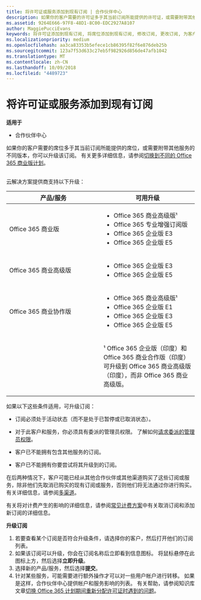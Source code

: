 ```yaml
---
title: 将许可证或服务添加到现有订阅 | 合作伙伴中心
description: 如果你的客户需要的许可证多于其当前订阅所能提供的许可证，或需要附带其他服务的不同版本，你可以升级该订阅。
ms.assetid: 9264E666-97F8-48D1-8C00-EDC2927A8107
author: MaggiePucciEvans
keywords: 将许可证添加到现有订阅, 将席位添加到现有订阅, 修改订阅, 更改订阅, 为客户购买更多许可证
ms.localizationpriority: medium
ms.openlocfilehash: aa3ca83353b5efece1cb86395f82f6e876deb25b
ms.sourcegitcommit: 123a7f53d633c27eb5f982926d856de47afb1042
ms.translationtype: MT
ms.contentlocale: zh-CN
ms.lasthandoff: 10/09/2018
ms.locfileid: "4489723"
---
```

# <a name="add-licenses-or-services-to-an-existing-subscription"></a>将许可证或服务添加到现有订阅

**适用于**

-  合作伙伴中心

如果你的客户需要的席位多于其当前订阅所能提供的席位，或需要附带其他服务的不同版本，你可以升级该订阅。 有关更多详细信息，请参阅[切换到不同的 Office 365 商业版计划](http://go.microsoft.com/fwlink/p/?LinkId=723577)。

## <a href="" id="upgradesubscription"></a>


云解决方案提供商支持以下升级：

<table>
<colgroup>
<col width="50%" />
<col width="50%" />
</colgroup>
<thead>
<tr class="header">
<th>产品/服务</th>
<th>可用升级</th>
</tr>
</thead>
<tbody>
<tr class="odd">
<td>Office 365 商业版</td>
<td><ul>
<li>Office 365 商业高级版¹</li>
<li>Office 365 专业增强订阅版</li>
<li>Office 365 企业版 E3</li>
<li>Office 365 企业版 E5</li>
</ul></td>
</tr>
<tr class="even">
<td>Office 365 商业高级版</td>
<td><ul>
<li>Office 365 企业版 E3</li>
<li>Office 365 企业版 E5</li>
</ul></td>
</tr>
<tr class="odd">
<td>Office 365 商业协作版</td>
<td><ul>
<li>Office 365 商业高级版¹</li>
<li>Office 365 企业版 E1</li>
<li>Office 365 企业版 E3</li>
<li>Office 365 企业版 E5</li>
</ul></td>
</tr>
<tr class="even">
<td></td>
<td><p>¹ Office 365 企业版（印度）和 Office 365 商业合作版（印度）可升级到 Office 365 商业高级版（印度），而非 Office 365 商业高级版。</p></td>
</tr>
</tbody>
</table>

 

如果以下这些条件适用，可升级订阅：

-   订阅必须处于活动状态（而不是处于已暂停或已取消状态）。

-   对于此客户和服务，你必须具有委派的管理员权限。 了解如何[请求委派的管理员权限](request-a-relationship-with-a-customer.md)。

-   客户已不能拥有包含其他服务的订阅。

-   客户已不能拥有你要尝试将其升级到的订阅。

在后两种情况下，客户可能已经从其他合作伙伴或其他渠道购买了这些订阅或服务，除非他们先取消已购买的现有订阅或服务，否则他们将无法通过你进行购买。 有关详细信息，请参阅[多渠道](multichannel.md)。

有关将对计费产生的影响的详细信息，请参阅[常见计费方案](common-billing-scenarios.md)中有关取消订阅和添加新订阅的详细信息。

**升级订阅**

1.  若要查看某个订阅是否符合升级条件，请选择你的客户，然后打开他们的订阅列表。
2.  如果该订阅可以升级，你会在订阅名称后立即看到信息图标。 将鼠标悬停在此图标上方，然后选择**立即升级**。
3.  选择新的产品/服务，然后选择**提交**。
4.  针对某些服务，可能需要进行额外操作才可以对一些用户帐户进行转移。 如果是这样，合作伙伴中心提供帐户和服务影响的列表。 有关帮助，请参阅知识库文章[切换 Office 365 计划期间重新分配许可证时遇到的问题](http://go.microsoft.com/fwlink/p/?LinkId=723576)。

 

 



